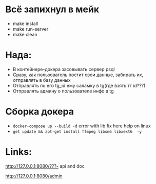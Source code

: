 # Всё запихнул в мейк

- make install
- make run-server
- make clean 

# Нада: 
- В контейнере-докера засовывать сервер psql 
- Сразу, как пользователь постит свои данные, забирать их, отправлять в базу данных
- Отправлять по его tg_id ему саламку в tg(где взять тг id???)
- Отправлять админу о пользователе инфо в tg

# Сборка докера
- ```docker-compose up --build -d```
error with lib fix here 
help on linux 
- ```get update && apt-get install ffmpeg libsm6 libxext6  -y```

# Links: 
http://127.0.0.1:8080/???- api and doc 

http://127.0.0.1:8080/admin